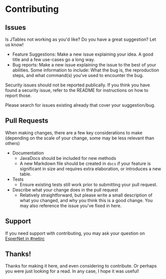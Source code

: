 # Contributing

## Issues

Is JTables not working as you'd like? Do you have a great suggestion? Let us know!

- Feature Suggestions: Make a new issue explaining your idea. A good title
  and a few use-cases go a long way.
- Bug reports: Make a new issue explaining the issue to the best of your abilities.
  Some information to include: What the bug is, the reproduction steps,
  and what command(s) you've used to encounter the bug.

Security issues should not be reported publically. If you think you have found a
security issue, refer to the README for instructions on how to report those.

Please search for issues existing already that cover your suggestion/bug.

## Pull Requests

When making changes, there are a few key considerations to make (depending on
the scale of your change, some may be less relevant than others)

- Documentation
  - JavaDocs should be included for new methods
  - A new Markdown file should be created in `docs` if your feature is significant in size
    and requires extra elaboration, or introduces a new table.
- Tests
  - Ensure existing tests still work prior to submitting your pull request.
- Describe what your change does in the pull request
  - Relatively straightforward, but please write a small description of what you changed, and why
    you think this is a good change. You may also reference the issue you've fixed in here.

## Support

If you need support with contributing, you may ask your question on
[EsperNet in #netirc](https://webchat.esper.net?channels=netirc&nick=jtables_...)

## Thanks!

Thanks for making it here, and even considering to contribute. Or perhaps you were just looking for a read. In any
case, I hope it was useful!

